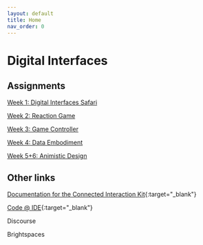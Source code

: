```yaml
---
layout: default
title: Home
nav_order: 0
---
```


# Digital Interfaces

## Assignments
[Week 1: Digital Interfaces Safari](assignments/01-digital-interface-safari/index)

[Week 2: Reaction Game](assignments/02-reaction-game/index)

[Week 3: Game Controller](assignments/03-game-controller/index)

[Week 4: Data Embodiment](assignments/04-data-embodiment/index)

[Week 5+6: Animistic Design](assignments/05-animistic-design/index)




## Other links
[Documentation for the Connected Interaction Kit](https://id-studiolab.github.io/Connected-Interaction-Kit/){:target="_blank"}

[Code @ IDE](https://datacentricdesign.github.io/code/){:target="_blank"}

Discourse

Brightspaces